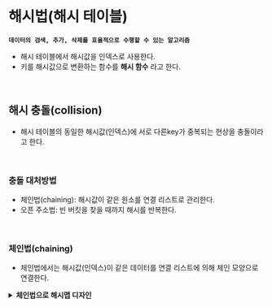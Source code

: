 # 해시법(해시 테이블)
__`데이터의 검색, 추가, 삭제를 효율적으로 수행할 수 있는 알고리즘`__
- 해시 테이블에서 해시값을 인덱스로 사용한다.
- 키를 해시값으로 변환하는 함수를 __해시 함수__ 라고 한다.
</br>

## 해시 충돌(collision)
- 해시 테이블의 동일한 해시값(인덱스)에 서로 다른key가 중복되는 현상을 충돌이라고 한다.
</br>

### 충돌 대처방법
- 체인법(chaining): 해시값이 같은 원소를 연결 리스트로 관리한다.
- 오픈 주소법: 빈 버킷을 찾을 때까지 해시를 반복한다.
</br>

### 체인법(chaining)
- 체인법에서는 해시값(인덱스)이 같은 데이터를 연결 리스트에 의해 체인 모양으로 연결한다.


<details>
<summary><b>체인법으로 해시맵 디자인</b></summary>
<div markdown="1">
  
```python
class Node:
    """해시를 구성하는 노드"""

    def __init__(self, key : Any, value: Any, next: Node) -> None:
        """초기화"""
        self.key = key      # 키
        self.value = value  # 원소값
        self.next = next    # 뒤쪽 노드를 참조
```
  
```python
class HashMap:
      def __init__(self, capacity: int) -> None:
        """초기화"""
        self.capacity = capacity             # 해시 테이블의 크기를 지정
        self.table = [None] * self.capacity  # 해시 테이블(리스트)을 선언
  
      def hash_value(self, key: Any) -> int:
          """해시값을 구함"""
          if isinstance(key, int):
              return key % self.capacity
          return(int(hashlib.sha256(str(key).encode()).hexdigest(), 16) % self.capacity)
```  

```python
      def add(self, key: Any, value: Any) -> bool:
          """키가 key이고 값이 value인 원소를 삽입"""
          hash = self.hash_value(key)  # 삽입하는 키의 해시값
          p = self.table[hash]         # 주목하는 노드

          if self.table[hash] is None:
              self.table[hash] = Node(key, value, None)

          while p is not None:
              if p.key == key:
                  p.value = value      # 데이터 수정   
                  return False         # 삽입 실패
              p = p.next               # 뒤쪽 노드에 주목

          p = self.table[hash]
          p.next = Node(key, value, None)  # 노드를 삽입
          return True                      # 삽입 성공  
```  

```python
      def search(self, key: Any) -> Any:
          """키가 key인 원소를 검색하여 값을 반환"""
          hash = self.hash_value(key)  # 검색하는 키의 해시값
          p = self.table[hash]         # 노드를 노드

          while p is not None:
              if p.key == key:
                  return p.value  # 검색 성공
              p = p.next           # 뒤쪽 노드를 주목

          return None              # 검색 실패
```

```python
      def remove(self, key: Any) -> bool:
          """키가 key인 원소를 삭제"""
          hash = self.hash_value(key)  # 삭제할 키의 해시값
          p = self.table[hash]         # 주목하고 있는 노드
          prev = None                    # 바로 앞 주목 노드

          while p is not None:
              if p.key == key:  # key를 발견하면 아래를 실행
                  if prev is None:
                      self.table[hash] = p.next
                  else:
                      prev.next = p.next
                  return True  # key 삭제 성공
              prev = p
              p = p.next       # 뒤쪽 노드에 주목
          return False         # 삭제 실패(key가 존재하지 않음)
```
  
</div>
</details>  
